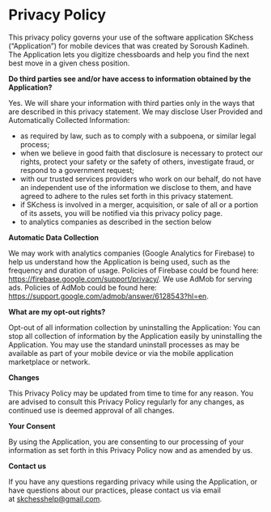 # Privacy Policy

This privacy policy governs your use of the software application SKchess (“Application”) for mobile devices that was created by Soroush Kadineh. The Application lets you digitize chessboards and help you find the next best move in a given chess position.


**Do third parties see and/or have access to information obtained by the Application?**

Yes. We will share your information with third parties only in the ways that are described in this privacy statement.
We may disclose User Provided and Automatically Collected Information:
- as required by law, such as to comply with a subpoena, or similar legal process;
- when we believe in good faith that disclosure is necessary to protect our rights, protect your safety or the safety of others, investigate fraud, or respond to a government request;
- with our trusted services providers who work on our behalf, do not have an independent use of the information we disclose to them, and have agreed to adhere to the rules set forth in this privacy statement.
- if SKchess is involved in a merger, acquisition, or sale of all or a portion of its assets, you will be notified via this privacy policy page.
- to analytics companies as described in the section below


**Automatic Data Collection**

We may work with analytics companies (Google Analytics for Firebase) to help us understand how the Application is being used, such as the frequency and duration of usage. Policies of Firebase could be found here: https://firebase.google.com/support/privacy/.
We use AdMob for serving ads. Policies of AdMob could be found here: https://support.google.com/admob/answer/6128543?hl=en. 


**What are my opt-out rights?**

Opt-out of all information collection by uninstalling the Application: You can stop all collection of information by the Application easily by uninstalling the Application. You may use the standard uninstall processes as may be available as part of your mobile device or via the mobile application marketplace or network. 


**Changes**

This Privacy Policy may be updated from time to time for any reason. You are advised to consult this Privacy Policy regularly for any changes, as continued use is deemed approval of all changes.


**Your Consent**

By using the Application, you are consenting to our processing of your information as set forth in this Privacy Policy now and as amended by us.


**Contact us**

If you have any questions regarding privacy while using the Application, or have questions about our practices, please contact us via email at [skchesshelp@gmail.com](skchesshelp@gmail.com).
